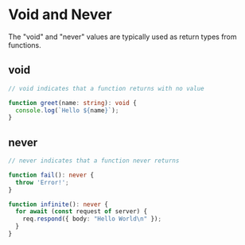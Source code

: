 # Void and Never

The "void" and "never" values are typically used as return types from functions.

## void

```typescript
// void indicates that a function returns with no value

function greet(name: string): void {
  console.log(`Hello ${name}`);
}
```

## never

```typescript
// never indicates that a function never returns

function fail(): never {
  throw 'Error!';
}

function infinite(): never {
  for await (const request of server) {
    req.respond({ body: "Hello World\n" });
  }
}
```

